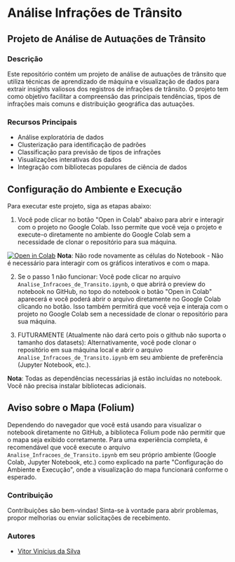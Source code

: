 # Análise Infrações de Trânsito 

## Projeto de Análise de Autuações de Trânsito

### Descrição

Este repositório contém um projeto de análise de autuações de trânsito que utiliza técnicas de aprendizado de máquina e visualização de dados para extrair insights valiosos dos registros de infrações de trânsito. O projeto tem como objetivo facilitar a compreensão das principais tendências, tipos de infrações mais comuns e distribuição geográfica das autuações.

### Recursos Principais

- Análise exploratória de dados
- Clusterização para identificação de padrões
- Classificação para previsão de tipos de infrações
- Visualizações interativas dos dados
- Integração com bibliotecas populares de ciência de dados

## Configuração do Ambiente e Execução

Para executar este projeto, siga as etapas abaixo:

1. Você pode clicar no botão "Open in Colab" abaixo para abrir e interagir com o projeto no Google Colab. Isso permite que você veja o projeto e execute-o diretamente no ambiente do Google Colab sem a necessidade de clonar o repositório para sua máquina.

[![Open in Colab](https://colab.research.google.com/assets/colab-badge.svg)](https://colab.research.google.com/drive/1RGkDo3PfupoCtHvsrjokoFm_KZgVyLiI?usp=sharing)
**Nota**: Não rode novamente as células do Notebook - Não é necessário para interagir com os gráficos interativos e com o mapa.

2. Se o passo 1 não funcionar: Você pode clicar no arquivo `Analise_Infracoes_de_Transito.ipynb`, o que abrirá o preview do notebook no GitHub, no topo do notebook o botão "Open in Colab" aparecerá e você poderá abrir o arquivo diretamente no Google Colab clicando no botão. Isso também permitirá que você veja e interaja com o projeto no Google Colab sem a necessidade de clonar o repositório para sua máquina.

3. FUTURAMENTE (Atualmente não dará certo pois o github não suporta o tamanho dos datasets): Alternativamente, você pode clonar o repositório em sua máquina local e abrir o arquivo `Analise_Infracoes_de_Transito.ipynb` em seu ambiente de preferência (Jupyter Notebook, etc.).

**Nota**: Todas as dependências necessárias já estão incluídas no notebook. Você não precisa instalar bibliotecas adicionais.

## Aviso sobre o Mapa (Folium)

Dependendo do navegador que você está usando para visualizar o notebook diretamente no GitHub, a biblioteca Folium pode não permitir que o mapa seja exibido corretamente. Para uma experiência completa, é recomendável que você execute o arquivo `Analise_Infracoes_de_Transito.ipynb` em seu próprio ambiente (Google Colab, Jupyter Notebook, etc.) como explicado na parte "Configuração do Ambiente e Execução", onde a visualização do mapa funcionará conforme o esperado.

### Contribuição

Contribuições são bem-vindas! Sinta-se à vontade para abrir problemas, propor melhorias ou enviar solicitações de recebimento.

### Autores
- [Vitor Vinícius da Silva](https://github.com/VitorVini)
